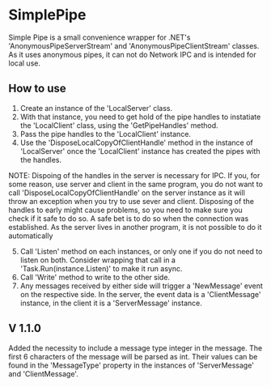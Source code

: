 # SimplePipe

Simple Pipe is a small convenience wrapper for .NET's 'AnonymousPipeServerStream' and 'AnonymousPipeClientStream' classes. 
As it uses anonymous pipes, it can not do Network IPC and is intended for local use.

## How to use

1. Create an instance of the 'LocalServer' class.
2. With that instance, you need to get hold of the pipe handles to instatiate the 'LocalClient' class, using the 'GetPipeHandles' method.
3. Pass the pipe handles to the 'LocalClient' instance.
4. Use the 'DisposeLocalCopyOfClientHandle' method in the instance of 'LocalServer' once the 'LocalClient' instance has created the pipes with the handles.

NOTE:
  Dispoing of the handles in the server is necessary for IPC. If you, for some reason, use server and client in the same program, you do not want to call 'DisposeLocalCopyOfClientHandle' on the server instance as it will throw an exception      when you try to use sever and client.
  Disposing of the handles to early might cause problems, so you need to make sure you check if it safe to do so. A safe bet is to do so when the connection was established. As the server lives in another program, it is not possible to do it    automatically

5. Call 'Listen' method on each instances, or only one if you do not need to listen on both. Consider wrapping that call in a 'Task.Run(instance.Listen)' to make it run async.
6. Call 'Write' method to write to the other side.
7. Any messages received by either side will trigger a 'NewMessage' event on the respective side. In the server, the event data is a 'ClientMessage' instance, in the client it is a 'ServerMessage' instance.

## V 1.1.0
Added the necessity to include a message type integer in the message. The first 6 characters of the message will be parsed as int. Their values can be found in the 'MessageType' property in the instances of 'ServerMessage' and 'ClientMessage'.
